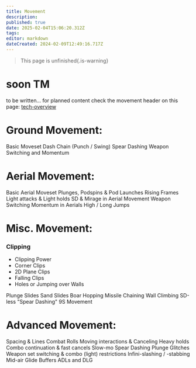 ```yaml
---
title: Movement
description: 
published: true
date: 2025-02-04T15:06:20.312Z
tags: 
editor: markdown
dateCreated: 2024-02-09T12:49:16.717Z
---
```


>This page is unfinished{.is-warning}

# soon TM
to be written... 
for planned content check the movement header on this page: [tech-overview](/tech/tech-overview)

# Ground Movement:

 Basic Moveset
 Dash Chain (Punch / Swing)
Spear Dashing
Weapon Switching and Momentum

# Aerial Movement:

 Basic Aerial Moveset
 Plunges, Podspins & Pod Launches
Rising Frames
 Light attacks & Light holds
  SD & Mirage in Aerial Movement
 Weapon Switching Momentum in Aerials
  High / Long Jumps

# Misc. Movement:

### Clipping
  - Clipping Power
  - Corner Clips
  - 2D Plane Clips
  - Falling Clips
  - Holes or Jumping over Walls  
  
Plunge Slides
Sand Slides
Boar Hopping
Missile Chaining
Wall Climbing
SD-less "Spear Dashing"
9S Movement

# Advanced Movement:

 Spacing & Lines
 Combat Rolls
 Moving interactions & Canceling Heavy holds
 Combo continuation & fast cancels
 Slow-mo Spear Dashing
 Plunge Glitches
 Weapon set switching & combo (light) restrictions
 Infini-slashing / -stabbing
 Mid-air Glide Buffers
 ADLs and DLG
    
    
    
    